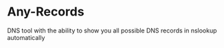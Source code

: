 # Any-Records
DNS tool with the ability to show you all possible DNS records in nslookup automatically
